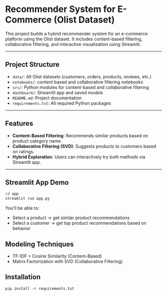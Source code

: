 # Recommender System for E-Commerce (Olist Dataset)

This project builds a hybrid recommender system for an e-commerce platform using the Olist dataset. It includes content-based filtering, collaborative filtering, and interactive visualization using Streamlit.

---

## Project Structure

- `data/`: All Olist datasets (customers, orders, products, reviews, etc.)
- `notebooks/`: content based and collaborative filtering notebooks
- `src/`: Python modules for content-based and collaborative filtering
- `dashboard/`: Streamlit app and saved models
- `README.md`: Project documentation
- `requirements.txt`: All required Python packages

---

## Features

- **Content-Based Filtering**: Recommends similar products based on product category name.
- **Collaborative Filtering (SVD)**: Suggests products to customers based on ratings.
- **Hybrid Exploration**: Users can interactively try both methods via Streamlit app.

---

## Streamlit App Demo

```bash
cd app
streamlit run app.py
```

You'll be able to:
- Select a product → get similar product recommendations
- Select a customer → get top product recommendations based on behavior

## Modeling Techniques
- TF-IDF + Cosine Similarity (Content-Based)
- Matrix Factorization with SVD (Collaborative Filtering)

## Installation
`pip install -r requirements.txt`
